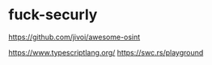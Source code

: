 # fuck-securly
https://github.com/jivoi/awesome-osint

https://www.typescriptlang.org/
https://swc.rs/playground